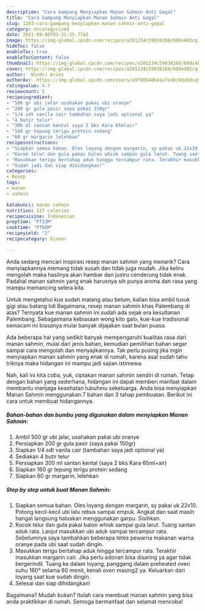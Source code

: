 ```yaml
---
description: "Cara Gampang Menyiapkan Manan Sahmin Anti Gagal"
title: "Cara Gampang Menyiapkan Manan Sahmin Anti Gagal"
slug: 1203-cara-gampang-menyiapkan-manan-sahmin-anti-gagal
category: Uncategorized
date: 2021-09-06T03:31:15.774Z
image: https://img-global.cpcdn.com/recipes/a201234c59838168/680x482cq70/manan-sahmin-foto-resep-utama.jpg
hideToc: false
enableToc: true
enableTocContent: false
thumbnail: https://img-global.cpcdn.com/recipes/a201234c59838168/680x482cq70/manan-sahmin-foto-resep-utama.jpg
cover: https://img-global.cpcdn.com/recipes/a201234c59838168/680x482cq70/manan-sahmin-foto-resep-utama.jpg
author:  Windri Aries
authorAv:  https://img-global.cpcdn.com/users/a9f00548b41a7ed0/60x60cq50/avatar.jpg
ratingvalue: 4.7
reviewcount: 5
recipeingredient:
- "500 gr ubi jalar usahakan pakai ubi oranye"
- "200 gr gula pasir saya pakai 150gr"
- "1/4 sdt vanila cair tambahan saya jadi optional ya"
- "4 butir telur"
- "300 ml santan kental saya 2 bks Kara 65mlair"
- "160 gr tepung terigu protein sedang"
- "60 gr margarin lelehkan"
recipeinstructions:
- "Siapkan semua bahan. Oles loyang dengan margarin, sy pakai uk.22x10. Potong kecil-kecil ubi lalu rebus sampai empuk. Angkat dan saat masih hangat langsung haluskan menggunakan garpu. Sisihkan."
- "Kocok telur dan gula pakai balon whisk sampai gula larut. Tuang santan aduk rata. Lanjut masukkan ubi aduk sampai tercampur rata. Sebelumnya saya tambahkan beberapa tetes pewarna makanan warna oranye pada ubi saat sudah dingin."
- "Masukkan terigu bertahap aduk hingga tercampur rata. Terakhir masukkan margarin cair. Jika perlu adonan bisa disaring ya agar tidak bergerindil. Tuang ke dalam loyang, panggang dalam preheated oven suhu 160° selama 60 menit, kenali oven masing2 ya. Keluarkan dari loyang saat kue sudah dingin."
- "Sudah jadi dan siap dihidangkan!"
categories:
- Resep
tags:
- manan
- sahmin

katakunci: manan sahmin 
nutrition: 117 calories
recipecuisine: Indonesian
preptime: "PT33M"
cooktime: "PT60M"
recipeyield: "2"
recipecategory: Dinner

---
```



Anda sedang mencari inspirasi resep manan sahmin yang menarik? Cara menyiapkannya memang tidak susah dan tidak juga mudah. Jika keliru mengolah maka hasilnya akan hambar dan justru cenderung tidak enak. Padahal manan sahmin yang enak harusnya sih punya aroma dan rasa yang mampu memancing selera kita.


Untuk mengetahui kue sudah matang atau belum, kalian bisa ambil tusuk gigi atau batang lidi Bagaimana, resep manan sahmin khas Palembang di atas? Ternyata kue manan sahmin ini sudah ada sejak era kesultanan Palembang. Sebagaimana kebiasaan wong kito galo, kue-kue tradisional semacam ini biasanya mulai banyak dijajakan saat bulan puasa.

Ada beberapa hal yang sedikit banyak mempengaruhi kualitas rasa dari manan sahmin, mulai dari jenis bahan, kemudian pemilihan bahan segar sampai cara mengolah dan menyajikannya. Tak perlu pusing jika ingin menyiapkan manan sahmin yang enak di rumah, karena asal sudah tahu triknya maka hidangan ini mampu jadi sajian istimewa.


Nah, kali ini kita coba, yuk, ciptakan manan sahmin sendiri di rumah. Tetap dengan bahan yang sederhana, hidangan ini dapat memberi manfaat dalam membantu menjaga kesehatan tubuhmu sekeluarga. Anda bisa menyiapkan Manan Sahmin menggunakan 7 bahan dan 3 tahap pembuatan. Berikut ini cara untuk membuat hidangannya.

<!--inarticleads1-->

##### Bahan-bahan dan bumbu yang digunakan dalam menyiapkan Manan Sahmin:

1. Ambil 500 gr ubi jalar, usahakan pakai ubi oranye
1. Persiapkan 200 gr gula pasir (saya pakai 150gr)
1. Siapkan 1/4 sdt vanila cair (tambahan saya jadi optional ya)
1. Sediakan 4 butir telur
1. Persiapkan 300 ml santan kental (saya 2 bks Kara 65ml+air)
1. Siapkan 160 gr tepung terigu protein sedang
1. Siapkan 60 gr margarin, lelehkan




<!--inarticleads2-->

##### Step by step untuk buat Manan Sahmin:

1. Siapkan semua bahan. Oles loyang dengan margarin, sy pakai uk.22x10. Potong kecil-kecil ubi lalu rebus sampai empuk. Angkat dan saat masih hangat langsung haluskan menggunakan garpu. Sisihkan.
1. Kocok telur dan gula pakai balon whisk sampai gula larut. Tuang santan aduk rata. Lanjut masukkan ubi aduk sampai tercampur rata. Sebelumnya saya tambahkan beberapa tetes pewarna makanan warna oranye pada ubi saat sudah dingin.
1. Masukkan terigu bertahap aduk hingga tercampur rata. Terakhir masukkan margarin cair. Jika perlu adonan bisa disaring ya agar tidak bergerindil. Tuang ke dalam loyang, panggang dalam preheated oven suhu 160° selama 60 menit, kenali oven masing2 ya. Keluarkan dari loyang saat kue sudah dingin.
1. Selesai dan siap dihidangkan!



Bagaimana? Mudah bukan? Itulah cara membuat manan sahmin yang bisa anda praktikkan di rumah. Semoga bermanfaat dan selamat mencoba!
